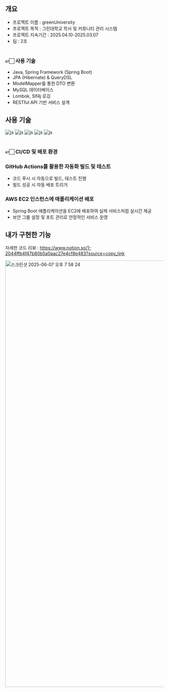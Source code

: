 ## 개요
- 프로젝트 이름 : greenUniversity
- 프로젝트 목적 : 그린대학교 학사 및 커뮤니티 관리 시스템
- 프로젝트 지속기간 : 2025.04.10-2025.03.07
- 팀 : 2조 
<br><br>

### 👉🏻 사용 기술

* Java, Spring Framework (Spring Boot)
* JPA (Hibernate) & QueryDSL
* ModelMapper를 통한 DTO 변환
* MySQL 데이터베이스
* Lombok, Slf4j 로깅
* RESTful API 기반 서비스 설계

## 사용 기술
![js](https://img.shields.io/badge/Java-ED8B00?style=for-the-badge&logo=openjdk&logoColor=white)
![js](https://img.shields.io/badge/JavaScript-F7DF1E?style=for-the-badge&logo=JavaScript&logoColor=white)
![js](https://img.shields.io/badge/CSS-239120?&style=for-the-badge&logo=css3&logoColor=white)
![js](https://img.shields.io/badge/HTML5-E34F26?style=for-the-badge&logo=html5&logoColor=white)
![js](https://img.shields.io/badge/MySQL-00000F?style=for-the-badge&logo=mysql&logoColor=white) <br><br>


### 👉🏻 CI/CD 및 배포 환경
### GitHub Actions를 활용한 자동화 빌드 및 테스트
* 코드 푸시 시 자동으로 빌드, 테스트 진행
* 빌드 성공 시 자동 배포 트리거

### AWS EC2 인스턴스에 애플리케이션 배포
* Spring Boot 애플리케이션을 EC2에 배포하여 실제 서비스처럼 실시간 제공
* 보안 그룹 설정 및 포트 관리로 안정적인 서비스 운영

## 내가 구현한 기능 
자세한 코드 리뷰 : https://www.notion.so/1-2044ffb4f47b80b5a0aac27e4cf8e483?source=copy_link


<img width="1352" alt="스크린샷 2025-06-07 오후 7 58 24" src="https://github.com/user-attachments/assets/3c243976-0ce7-4038-a32f-19b6abb0d81c" />


